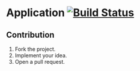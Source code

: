 # Application [![Build Status][status-img]][status-url]

## Contribution

1. Fork the project.
2. Implement your idea.
3. Open a pull request.

[status-img]: https://travis-ci.org/turing-complete/application.svg?branch=master
[status-url]: https://travis-ci.org/turing-complete/application
